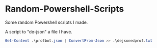 ﻿# Random-Powershell-Scripts

Some random Powershell scripts I made.

A script to "de-json" a file I have. 

```powershell
Get-Content .\profbot.json | ConvertFrom-Json >> .\dejsonedprof.txt 
```
